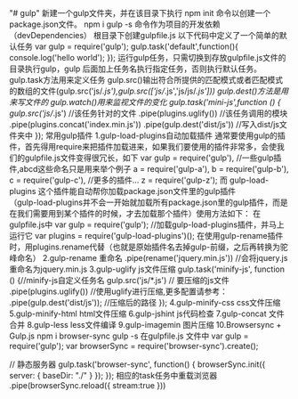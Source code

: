 "# gulp" 
新建一个gulp文件夹，并在该目录下执行 npm init 命令以创建一个package.json文件。
npm i gulp -s 命令作为项目的开发依赖（devDependencies）
根目录下创建gulpfile.js
以下代码中定义了一个简单的默认任务
var gulp = require('gulp');
gulp.task('default',function(){
    console.log('hello world');
});
运行gulp任务，只需切换到存放gulpfile.js文件的目录执行gulp，gulp 后面加上任务名执行指定任务，否则执行默认任务。
gulp.task方法用来定义任务
gulp.src()输出符合所提供的匹配模式或者匹配模式的数组的文件(gulp.src('js/*.js'),gulp.src(['js/*.js','js/js/*.js']))
gulp.dest()方法是用来写文件的
gulp.watch()用来监视文件的变化
gulp.task('mini-js',function () {
  gulp.src('js/*.js')    //该任务针对的文件
      .pipe(plugins.uglify()) //该任务调用的模块
      .pipe(plugins.concat('index.min.js')) 
      .pipe(gulp.dest('dist/js')) //写入dist/js文件夹中
});
常用gulp插件
1.gulp-load-plugins自动加载插件
  通常要使用gulp的插件，首先得用require来把插件加载进来，如果我们要使用的插件非常多，会使我们的gulpfile.js文件变得很冗长，如下
  var gulp = require('gulp'),
    //一些gulp插件,abcd这些命名只是用来举个例子
    a = require('gulp-a'), 
    b = require('gulp-b'),
    c = require('gulp-c'),
     //更多的插件...
    z = require('gulp-z'); 
  而 gulp-load-plugins 这个插件能自动帮你加载package.json文件里的gulp插件  
  （gulp-load-plugins并不会一开始就加载所有package.json里的gulp插件，而是在我们需要用到某个插件的时候，才去加载那个插件）使用方法如下：
  在gulpfile.js中
    var gulp = require('gulp');
    //加载gulp-load-plugins插件，并马上运行它
    var plugins = require('gulp-load-plugins')();
    在使用gulp-rename插件时，用plugins.rename代替（也就是原始插件名去掉gulp-前缀，之后再转换为驼峰命名）
2.gulp-rename 重命名
  .pipe(rename('jquery.min.js')) //会将jquery.js重命名为jquery.min.js
3.gulp-uglify js文件压缩
    gulp.task('minify-js', function () {//minify-js自定义任务名
      gulp.src('js/*.js') // 要压缩的js文件
      .pipe(plugins.uglify())  //使用uglify进行压缩,更多配置请参考：
      .pipe(gulp.dest('dist/js')); //压缩后的路径
    });
4.gulp-minify-css css文件压缩 
5.gulp-minify-html html文件压缩
6.gulp-jshint js代码检查
7.gulp-concat 文件合并
8.gulp-less less文件编译
9.gulp-imagemin 图片压缩
10.Browsersync + Gulp.js
  npm i browser-sync gulp -s
  在gulpfile.js 文件中
  var gulp        = require('gulp');
var browserSync = require('browser-sync').create();

// 静态服务器
gulp.task('browser-sync', function() {
    browserSync.init({
        server: {
            baseDir: "./"
        }
    });
});
相应的task任务中重载浏览器
   .pipe(browserSync.reload({
        stream:true
      }))
